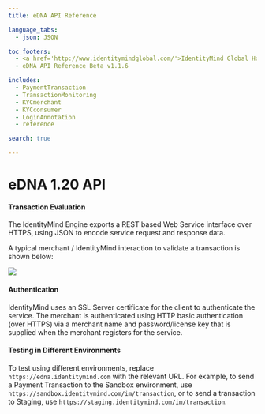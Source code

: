 ```yaml
---
title: eDNA API Reference

language_tabs:
  - json: JSON

toc_footers:
  - <a href='http://www.identitymindglobal.com/'>IdentityMind Global Home</a>
  - eDNA API Reference Beta v1.1.6

includes:	
  - PaymentTransaction
  - TransactionMonitoring
  - KYCmerchant
  - KYCconsumer
  - LoginAnnotation
  - reference

search: true

---
```


# eDNA 1.20 API

#### Transaction Evaluation

The IdentityMind Engine exports a REST based Web Service interface over HTTPS, using JSON to encode service request and response data.

A typical merchant / IdentityMind interaction to validate a transaction is shown below:

![](http://i.imgur.com/v9qj1DP.png)

#### Authentication

IdentityMind uses an SSL Server certificate for the client to authenticate the service.  The merchant is authenticated using HTTP basic authentication (over HTTPS) via a merchant name and password/license key that is supplied when the merchant registers for the service.

#### Testing in Different Environments

To test using different environments, replace `https://edna.identitymind.com` with the relevant URL. For example, to send a Payment Transaction to the Sandbox environment, use `https://sandbox.identitymind.com/im/transaction`, or to send a transaction to Staging, use `https://staging.identitymind.com/im/transaction`.

<link rel="icon" href="http://www.identitymindglobal.com/wp-content/uploads/2013/05/Favicon.png" type="image/png">